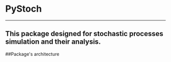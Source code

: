 # PyStoch
-------------------------------------------------------
This package designed for stochastic processes simulation and their analysis. 
-------------------------------------------------------
##Package's architecture

